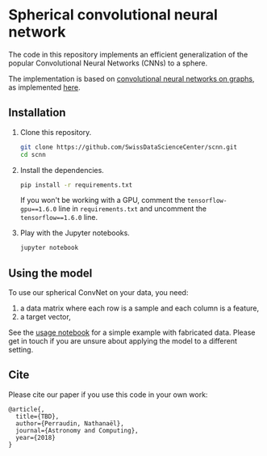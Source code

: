 # Spherical convolutional neural network

The code in this repository implements an efficient generalization of the
popular Convolutional Neural Networks (CNNs) to a sphere.

The implementation is based on [convolutional neural networks on
graphs][gcnn_paper], as implemented [here][gcnn_code].

[gcnn_paper]: https://arxiv.org/abs/1606.09375
[gcnn_code]: https://github.com/mdeff/cnn_graph/

## Installation

1. Clone this repository.
   ```sh
   git clone https://github.com/SwissDataScienceCenter/scnn.git
   cd scnn
   ```

2. Install the dependencies.
   ```sh
   pip install -r requirements.txt
   ```
   If you won't be working with a GPU, comment the `tensorflow-gpu==1.6.0` line
   in `requirements.txt` and uncomment the `tensorflow==1.6.0` line.

3. Play with the Jupyter notebooks.
   ```sh
   jupyter notebook
   ```


## Using the model

To use our spherical ConvNet on your data, you need:

1. a data matrix where each row is a sample and each column is a feature,
2. a target vector,

See the [usage notebook][usage] for a simple example with fabricated data.
Please get in touch if you are unsure about applying the model to a different
setting.

[usage]: https://github.com/SwissDataScienceCenter/scnn/blob/master/demo.ipynb

## Cite

Please cite our paper if you use this code in your own work:
```
@article{,
  title={TBD},
  author={Perraudin, Nathanaël},
  journal={Astronomy and Computing},
  year={2018}
}
```
